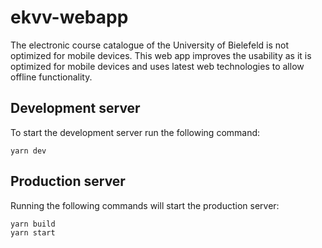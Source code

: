 # ekvv-webapp

The electronic course catalogue of the University of Bielefeld is not optimized for mobile devices. This web app improves the usability as it is optimized for mobile devices and uses latest web technologies to allow offline functionality.

## Development server

To start the development server run the following command:
```
yarn dev
```

## Production server

Running the following commands will start the production server:
```
yarn build
yarn start
```
